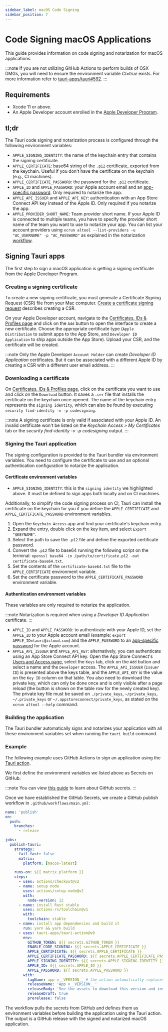 ```yaml
---
sidebar_label: macOS Code Signing
sidebar_position: 7
---
```


# Code Signing macOS Applications

This guide provides information on code signing and notarization for macOS applications.

:::note
If you are not utilizing GitHub Actions to perform builds of OSX DMGs, you will need to ensure the environment variable <i>CI=true</i> exists. For more information refer to [tauri-apps/tauri#592].
:::

## Requirements

- Xcode 11 or above.
- An Apple Developer account enrolled in the [Apple Developer Program].

## tl;dr

The Tauri code signing and notarization process is configured through the following environment variables:

- `APPLE_SIGNING_IDENTITY`: the name of the keychain entry that contains the signing certificate.
- `APPLE_CERTIFICATE`: base64 string of the `.p12` certificate, exported from the keychain. Useful if you don't have the certificate on the keychain (e.g., CI machines).
- `APPLE_CERTIFICATE_PASSWORD`: the password for the `.p12` certificate.
- `APPLE_ID` and `APPLE_PASSWORD`: your Apple account email and an [app-specific password]. Only required to notarize the app.
- `APPLE_API_ISSUER` and `APPLE_API_KEY`: authentication with an App Store Connect API key instead of the Apple ID. Only required if you notarize the app.
- `APPLE_PROVIDER_SHORT_NAME`: Team provider short name. If your Apple ID is connected to multiple teams, you have to specify the provider short name of the team you want to use to notarize your app. You can list your account providers using `xcrun altool --list-providers -u "AC_USERNAME" -p "AC_PASSWORD"` as explained in the notarization [workflow](https://developer.apple.com/documentation/security/notarizing_macos_software_before_distribution/customizing_the_notarization_workflow).

## Signing Tauri apps

The first step to sign a macOS application is getting a signing certificate from the Apple Developer Program.

### Creating a signing certificate

To create a new signing certificate, you must generate a Certificate Signing Request (CSR) file from your Mac computer. [Create a certificate signing request] describes creating a CSR.

On your Apple Developer account, navigate to the [Certificates, IDs & Profiles page] and click on the `Add` button to open the interface to create a new certificate. Choose the appropriate certificate type (`Apple Distribution` to submit apps to the App Store, and `Developer ID Application` to ship apps outside the App Store). Upload your CSR, and the certificate will be created.

:::note
Only the Apple Developer `Account Holder` can create _Developer ID Application_ certificates. But it can be associated with a different Apple ID by creating a CSR with a different user email address.
:::

### Downloading a certificate

On [Certificates, IDs & Profiles page], click on the certificate you want to use and click on the `Download` button. It saves a `.cer` file that installs the certificate on the keychain once opened. The name of the keychain entry represents the `signing identity`, which can also be found by executing `security find-identity -v -p codesigning`.

:::note
A signing certificate is only valid if associated with your Apple ID. An invalid certificate won't be listed on the <i>Keychain Access > My Certificates</i> tab or the <i>security find-identity -v -p codesigning</i> output.
:::

### Signing the Tauri application

The signing configuration is provided to the Tauri bundler via environment variables. You need to configure the certificate to use and an optional authentication configuration to notarize the application.

#### Certificate environment variables

- `APPLE_SIGNING_IDENTITY`: this is the `signing identity` we highlighted above. It must be defined to sign apps both locally and on CI machines.

Additionally, to simplify the code signing process on CI, Tauri can install the certificate on the keychain for you if you define the `APPLE_CERTIFICATE` and `APPLE_CERTIFICATE_PASSWORD` environment variables.

1. Open the `Keychain Access` app and find your certificate's keychain entry.
2. Expand the entry, double click on the key item, and select `Export "$KEYNAME"`.
3. Select the path to save the `.p12` file and define the exported certificate password.
4. Convert the `.p12` file to base64 running the following script on the terminal: `openssl base64 -in /path/to/certificate.p12 -out certificate-base64.txt`.
5. Set the contents of the `certificate-base64.txt` file to the `APPLE_CERTIFICATE` environment variable.
6. Set the certificate password to the `APPLE_CERTIFICATE_PASSWORD` environment variable.

#### Authentication environment variables

These variables are only required to notarize the application.

:::note
Notarization is required when using a <i>Developer ID Application</i> certificate.
:::

- `APPLE_ID` and `APPLE_PASSWORD`: to authenticate with your Apple ID, set the `APPLE_ID` to your Apple account email (example: `export APPLE_ID=tauri@icloud.com`) and the `APPLE_PASSWORD` to an [app-specific password] for the Apple account.
- `APPLE_API_ISSUER` and `APPLE_API_KEY`: alternatively, you can authenticate using an App Store Connect API key. Open the App Store Connect's [Users and Access page], select the `Keys` tab, click on the `Add` button and select a name and the `Developer` access. The `APPLE_API_ISSUER` (`Issuer ID`) is presented above the keys table, and the `APPLE_API_KEY` is the value on the `Key ID` column on that table. You also need to download the private key, which can only be done once and is only visible after a page reload (the button is shown on the table row for the newly created key). The private key file must be saved on `./private_keys`, `~/private_keys`, `~/.private_keys` or `~/.appstoreconnect/private_keys`, as stated on the `xcrun altool --help` command.

### Building the application

The Tauri bundler automatically signs and notarizes your application with all these environment variables set when running the `tauri build` command.

### Example

The following example uses GitHub Actions to sign an application using the [Tauri action].

We first define the environment variables we listed above as Secrets on GitHub.

:::note
You can view <a href="https://docs.github.com/en/actions/reference/encrypted-secrets">this guide</a> to learn about GitHub secrets.
:::

Once we have established the GitHub Secrets, we create a GitHub publish workflow in `.github/workflows/main.yml`:

```yml
name: 'publish'
on:
  push:
    branches:
      - release

jobs:
  publish-tauri:
    strategy:
      fail-fast: false
      matrix:
        platform: [macos-latest]

    runs-on: ${{ matrix.platform }}
    steps:
      - uses: actions/checkout@v2
      - name: setup node
        uses: actions/setup-node@v2
        with:
          node-version: 12
      - name: install Rust stable
        uses: actions-rs/toolchain@v1
        with:
          toolchain: stable
      - name: install app dependencies and build it
        run: yarn && yarn build
      - uses: tauri-apps/tauri-action@v0
        env:
          GITHUB_TOKEN: ${{ secrets.GITHUB_TOKEN }}
          ENABLE_CODE_SIGNING: ${{ secrets.APPLE_CERTIFICATE }}
          APPLE_CERTIFICATE: ${{ secrets.APPLE_CERTIFICATE }}
          APPLE_CERTIFICATE_PASSWORD: ${{ secrets.APPLE_CERTIFICATE_PASSWORD }}
          APPLE_SIGNING_IDENTITY: ${{ secrets.APPLE_SIGNING_IDENTITY }}
          APPLE_ID: ${{ secrets.APPLE_ID }}
          APPLE_PASSWORD: ${{ secrets.APPLE_PASSWORD }}
        with:
          tagName: app-v__VERSION__ # the action automatically replaces \_\_VERSION\_\_ with the app version
          releaseName: 'App v__VERSION__'
          releaseBody: 'See the assets to download this version and install.'
          releaseDraft: true
          prerelease: false
```

The workflow pulls the secrets from GitHub and defines them as environment variables before building the application using the Tauri action. The output is a GitHub release with the signed and notarized macOS application.

[tauri-apps/tauri#592]: https://github.com/tauri-apps/tauri/issues/592
[apple developer program]: https://developer.apple.com/programs/
[app-specific password]: https://support.apple.com/en-ca/HT204397
[create a certificate signing request]: https://help.apple.com/developer-account/#/devbfa00fef7
[certificates, ids & profiles page]: https://developer.apple.com/account/resources/certificates/list
[users and access page]: https://appstoreconnect.apple.com/access/users
[tauri action]: https://github.com/tauri-apps/tauri-action
